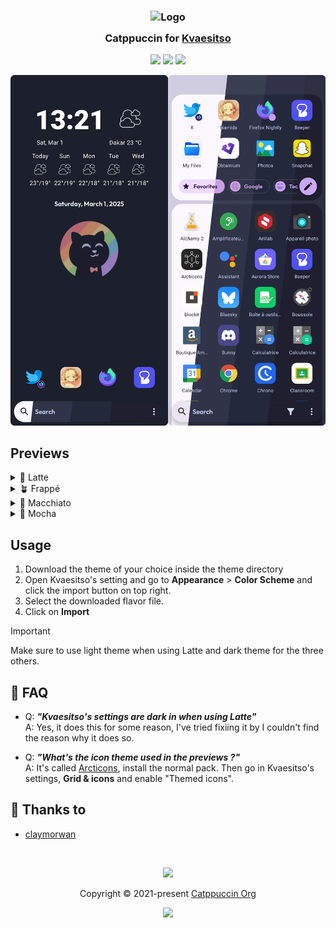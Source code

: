 <h3 align="center">
	<img src="https://raw.githubusercontent.com/catppuccin/catppuccin/main/assets/logos/exports/1544x1544_circle.png" width="100" alt="Logo"/><br/>
	<img src="https://raw.githubusercontent.com/catppuccin/catppuccin/main/assets/misc/transparent.png" height="30" width="0px"/>
	Catppuccin for <a href="https://kvaesitso.mm20.de/">Kvaesitso</a>
	<img src="https://raw.githubusercontent.com/catppuccin/catppuccin/main/assets/misc/transparent.png" height="30" width="0px"/>
</h3>

<p align="center">
	<a href="https://github.com/catppuccin/template/stargazers"><img src="https://img.shields.io/github/stars/catppuccin/kvaesitso?colorA=363a4f&colorB=b7bdf8&style=for-the-badge"></a>
	<a href="https://github.com/catppuccin/template/issues"><img src="https://img.shields.io/github/issues/catppuccin/kvaesitso?colorA=363a4f&colorB=f5a97f&style=for-the-badge"></a>
	<a href="https://github.com/catppuccin/template/contributors"><img src="https://img.shields.io/github/contributors/catppuccin/kvaesitso?colorA=363a4f&colorB=a6da95&style=for-the-badge"></a>
</p>

<p align="center">
	<img src="assets/preview.webp"/>
</p>

## Previews

<details>
<summary>🌻 Latte</summary>
| :--- | :---: | ---: |
| <img src="assets/latte/latte_home.webp"/> | <img src="assets/latte/latte_apps.webp"/> | <img src="assets/latte/latte_widgets.webp"/> |
</details>
<details>
<summary>🪴 Frappé</summary>
| :--- | :---: | ---: |
| <img src="assets/frappe/frappe_home.webp"/> | <img src="assets/frappe/frappe_apps.webp"/> | <img src="assets/frappe/frappe_widgets.webp"/>
</details>
<details>
<summary>🌺 Macchiato</summary>
| :--- | :---: | ---: |
| <img src="assets/macchiato/macchiato_home.webp"/> | <img src="assets/macchiato/macchiato_apps.webp"/> | <img src="assets/macchiato/macchiato_widgets.webp"/> |
</details>
<details>
<summary>🌿 Mocha</summary>
| :--- | :---: | ---: |
| <img src="assets/mocha/mocha_home.webp"/>| <img src="assets/mocha/mocha_apps.webp"/>| <img src="assets/mocha/mocha_widgets.webp"/> |
</details>

## Usage

1. Download the theme of your choice inside the theme directory
2. Open Kvaesitso's setting and go to **Appearance** > **Color Scheme** and click the import button on top right.
3. Select the downloaded flavor file.
4. Click on **Import**
> [!IMPORTANT]
> Make sure to use light theme when using Latte and dark theme for the three others.

## 🙋 FAQ

- Q: **_"Kvaesitso's settings are dark in when using Latte"_**\
  A: Yes, it does this for some reason, I've tried fixiing it by I couldn't find the reason why it does so.

- Q: **_"What's the icon theme used in the previews ?"_**\
  A: It's called [Arcticons](https://github.com/Arcticons-Team/Arcticons), install the normal pack. Then go in Kvaesitso's settings, **Grid & icons** and enable "Themed icons".

## 💝 Thanks to

- [claymorwan](https://github.com/claymorwan)

&nbsp;

<p align="center">
	<img src="https://raw.githubusercontent.com/catppuccin/catppuccin/main/assets/footers/gray0_ctp_on_line.svg?sanitize=true" />
</p>

<p align="center">
	Copyright &copy; 2021-present <a href="https://github.com/catppuccin" target="_blank">Catppuccin Org</a>
</p>

<p align="center">
	<a href="https://github.com/catppuccin/catppuccin/blob/main/LICENSE"><img src="https://img.shields.io/static/v1.svg?style=for-the-badge&label=License&message=MIT&logoColor=d9e0ee&colorA=363a4f&colorB=b7bdf8"/></a>
</p>
